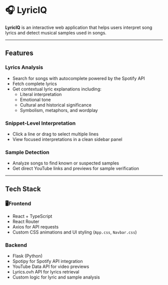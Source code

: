 # 🎧 LyricIQ

**LyricIQ** is an interactive web application that helps users interpret song lyrics and detect musical samples used in songs.

---

## Features

### Lyrics Analysis
- Search for songs with autocomplete powered by the Spotify API
- Fetch complete lyrics
- Get contextual lyric explanations including:
  - Literal interpretation
  - Emotional tone
  - Cultural and historical significance
  - Symbolism, metaphors, and wordplay

### Snippet-Level Interpretation
- Click a line or drag to select multiple lines
- View focused interpretations in a clean sidebar panel

### Sample Detection
- Analyze songs to find known or suspected samples
- Get direct YouTube links and previews for sample verification

---

## Tech Stack

### 🖥Frontend
- React + TypeScript
- React Router
- Axios for API requests
- Custom CSS animations and UI styling (`App.css`, `Navbar.css`)

### Backend
- Flask (Python)
- Spotipy for Spotify API integration
- YouTube Data API for video previews
- Lyrics.ovh API for lyrics retrieval
- Custom logic for lyric and sample analysis
